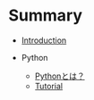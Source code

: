 # Summary

* [Introduction](README.md)

* Python
  * [Pythonとは？](python/README.md)
  * [Tutorial](python/Tutorial.md)
